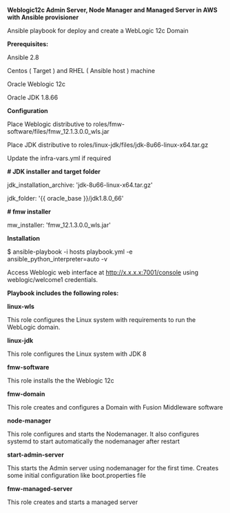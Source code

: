 **Weblogic12c Admin Server, Node Manager and Managed Server in AWS with Ansible provisioner**

Ansible playbook for deploy and create a WebLogic 12c Domain 

**Prerequisites:**

Ansible 2.8

Centos ( Target ) and RHEL ( Ansible host ) machine

Oracle Weblogic 12c

Oracle JDK 1.8.66

**Configuration**

Place Weblogic distributive to roles/fmw-software/files/fmw_12.1.3.0.0_wls.jar

Place JDK distributive to roles/linux-jdk/files/jdk-8u66-linux-x64.tar.gz

Update the infra-vars.yml if required

**# JDK installer and target folder**

jdk_installation_archive: 'jdk-8u66-linux-x64.tar.gz'

jdk_folder: '{{ oracle_base }}/jdk1.8.0_66'

**# fmw installer**

mw_installer: 'fmw_12.1.3.0.0_wls.jar'

**Installation**

$ ansible-playbook -i hosts playbook.yml -e ansible_python_interpreter=auto -v

Access Weblogic web interface at http://x.x.x.x:7001/console using weblogic/welcome1 credentials.

**Playbook includes the following roles:**

**linux-wls**

This role configures the Linux system with requirements to run the WebLogic domain.

**linux-jdk**

This role configures the Linux system with JDK 8

**fmw-software**

This role installs the the Weblogic 12c

**fmw-domain**

This role creates and configures a Domain with Fusion Middleware software

**node-manager**

This role configures and starts the Nodemanager. It also configures systemd to start automatically the nodemanager after restart

**start-admin-server**

This starts the Admin server using nodemanager for the first time. Creates some initial configuration like boot.properties file

**fmw-managed-server**

This role creates and starts a managed server